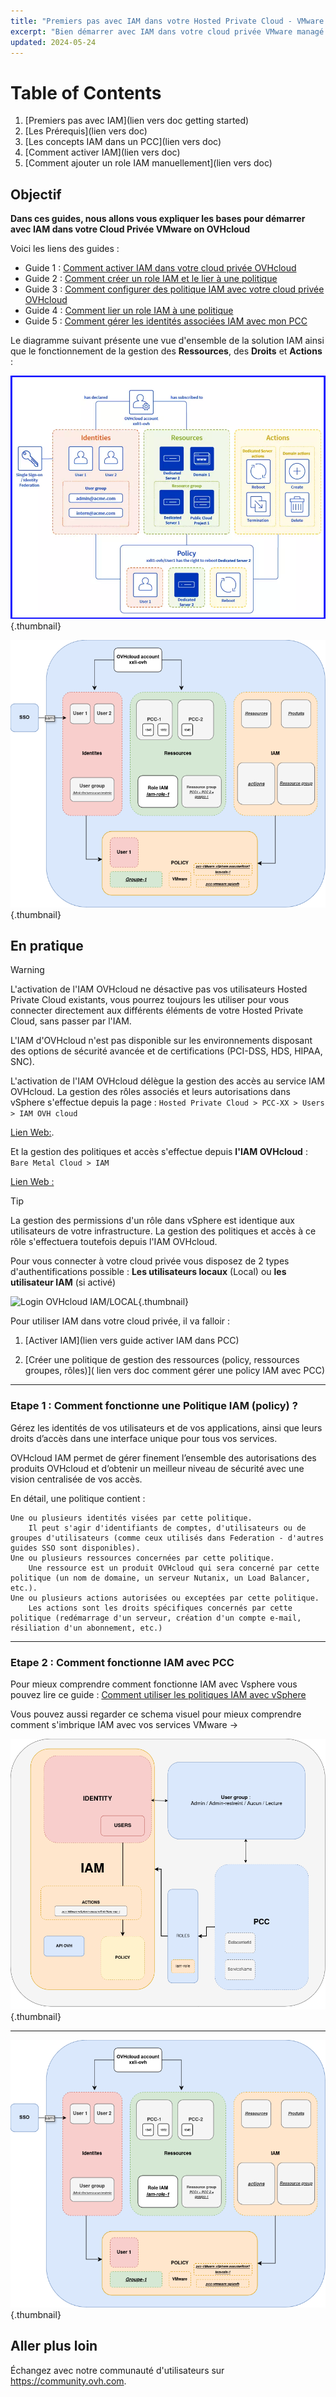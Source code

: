 ```yaml
---
title: "Premiers pas avec IAM dans votre Hosted Private Cloud - VMware On OVHcloud"
excerpt: "Bien démarrer avec IAM dans votre cloud privée VMware managé par OVH"
updated: 2024-05-24
---
```


# Table of Contents
1. [Premiers pas avec IAM](lien vers doc getting started)
1. [Les Prérequis](lien vers doc)
2. [Les concepts IAM dans un PCC](lien vers doc)
3. [Comment activer IAM](lien vers doc)
4. [Comment ajouter un role IAM manuellement](lien vers doc)

## Objectif
  
**Dans ces guides, nous allons vous expliquer les bases pour démarrer avec IAM dans votre Cloud Privée VMware on OVHcloud** 

Voici les liens des guides :

- Guide 1 : [Comment activer IAM dans votre cloud privée OVHcloud](/pages/hosted_private_cloud/hosted_private_cloud_powered_by_vmware/vmware_iam_enable#Objectif)
- Guide 2 : [Comment créer un role IAM et le lier à une politique](/pages/hosted_private_cloud/hosted_private_cloud_powered_by_vmware/vmware_iam_role)
- Guide 3 : [Comment configurer des politique IAM avec votre cloud privée OVHcloud](/pages/hosted_private_cloud/hosted_private_cloud_powered_by_vmware/vmware_iam_policy)
- Guide 4 : [Comment lier un role IAM à une politique](/pages/hosted_private_cloud/hosted_private_cloud_powered_by_vmware/vmware_iam_role_policy)
- Guide 5 : [Comment gérer les identités associées IAM avec mon PCC](/home/pbgarcia/Documents/GIT/doc3/docs/pages/hosted_private_cloud/hosted_private_cloud_powered_by_vmware/vmware_iam_actions)


Le diagramme suivant présente une vue d'ensemble de la solution IAM ainsi que le fonctionnement de la gestion des **Ressources**, des **Droits** et **Actions** :

![Schema IAM](images/iam_schema.png){.thumbnail}

![Schema IAM pour PCC](images/iam_vmware_schema_2.png){.thumbnail}


## En pratique

> [!WARNING]
> L'activation de l'IAM OVHcloud ne désactive pas vos utilisateurs Hosted Private Cloud existants, vous pourrez toujours les utiliser pour vous connecter directement aux différents éléments de votre Hosted Private Cloud, sans passer par l'IAM.
>
> L'IAM d'OVHcloud n'est pas disponible sur les environnements disposant des options de sécurité avancée et de certifications (PCI-DSS, HDS, HIPAA, SNC).


L'activation de l'IAM OVHcloud délègue la gestion des accès au service IAM OVHcloud. La gestion des rôles associés et leurs autorisations dans vSphere s'effectue depuis la page : `Hosted Private Cloud > PCC-XX > Users > IAM OVH cloud`

[Lien Web:](https://www.ovh.com/manager/#/dedicated/dedicated_cloud/pcc-X-X-X-X/users). 

Et la gestion des politiques et accès s'effectue depuis **l'IAM OVHcloud** : `Bare Metal Cloud > IAM`

[Lien Web :](https://www.ovh.com/manager/#/iam/dashboard/policies)

> [!TIP]
> La gestion des permissions d'un rôle dans vSphere est identique aux utilisateurs de votre infrastructure. La gestion des politiques et accès à ce rôle s'effectuera toutefois depuis l'IAM OVHcloud.

Pour vous connecter à votre cloud privée vous disposez de 2 types d'authentifications possible : **Les utilisateurs locaux** (Local) ou **les utilisateur IAM** (si activé)

![Login OVHcloud IAM/LOCAL](images/image-01.png){.thumbnail}

Pour utiliser IAM dans votre cloud privée, il va falloir : 

1. [Activer IAM](lien vers guide activer IAM dans PCC)

2. [Créer une politique de gestion des ressources (policy, ressources groupes, rôles)]( lien vers doc comment gérer une policy IAM avec PCC)  
  
---

### Etape 1 : Comment fonctionne une Politique IAM (policy) ?

Gérez les identités de vos utilisateurs et de vos applications, ainsi que leurs droits d’accès dans une interface unique pour tous vos services. 

OVHcloud IAM permet de gérer finement l’ensemble des autorisations des produits OVHcloud et d’obtenir un meilleur niveau de sécurité avec une vision centralisée de vos accès.

En détail, une politique contient :

    Une ou plusieurs identités visées par cette politique.
        Il peut s'agir d'identifiants de comptes, d'utilisateurs ou de groupes d'utilisateurs (comme ceux utilisés dans Federation - d'autres guides SSO sont disponibles).
    Une ou plusieurs ressources concernées par cette politique.
        Une ressource est un produit OVHcloud qui sera concerné par cette politique (un nom de domaine, un serveur Nutanix, un Load Balancer, etc.).
    Une ou plusieurs actions autorisées ou exceptées par cette politique.
        Les actions sont les droits spécifiques concernés par cette politique (redémarrage d'un serveur, création d'un compte e-mail, résiliation d'un abonnement, etc.)

---  
### Etape 2 : Comment fonctionne IAM avec PCC
  
  
Pour mieux comprendre comment fonctionne IAM avec Vsphere vous pouvez lire ce guide : [Comment utiliser les politiques IAM avec vSphere](https://help.ovhcloud.com/csm/fr-vmware-use-iam-vsphere?id=kb_article_view&sysparm_article=KB0059059)
  
Vous pouvez aussi regarder ce schema visuel pour mieux comprendre comment s'imbrique IAM avec vos services VMware ->


![Schema IAM 3](images/iam_vmware_schema_3.png){.thumbnail}

---

![Schema IAM 2](images/iam_vmware_schema_2.png){.thumbnail}

## Aller plus loin
  
Échangez avec notre communauté d'utilisateurs sur <https://community.ovh.com>.


